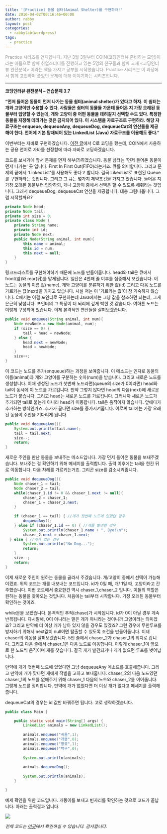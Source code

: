 ```yaml
---
title: '[Practice] 동물 쉼터(Animal Shelter)를 구현하라!'
date: 2016-04-02T00:16:46+00:00
author: rabby
layout: post
categories:
  - rabbylab(wordpress)
tags:
  - practice
---
```

<span style="color: #999999;">Practice 시리즈를 연재합니다. 지난 3월 3일부터 COIN(코딩인터뷰 준비하는 모임)이라는 이름으로 함께 취업스터디를 진행하고 있는 5명의 친구들과 함께 교재 <코딩인터뷰 완전분석> 이라는 책을 가지고 공부를 시작했습니다. Practice 시리즈는 이 과정에서 함께 고민하며 풀었던 문제에 대해 이야기하는 시리즈입니다.</span>

* * *

**코딩인터뷰 완전분석 – 연습문제 3.7**

**“먼저 들어온 동물이 먼저 나가는 동물 쉼터(animal shelter)가 있다고 하자. 이 쉼터는 개와 고양이만 수용할 수 있다. 사람들은 쉼터의 동물들 가운데 들어온 지 가장 오래된 동물부터 입양할 수 있는데, 개와 고양이 중 어떤 동물을 데려갈지 선택할 수도 있다. 특정한 동물을 지정해 데려가는 것은 금지되어 있다. 이 시스템을 자료구조로 구현하라. 해당 자료구조는 enqueue, dequeueAny, dequeueDog, dequeueCat의 연산들을 제공해야 한다. 언어에 기본 탑재되어 있는 LinkedList (Java) 자료구조를 이용해도 좋다.”**

이번부터는 자바로 구현하겠습니다. [이전 글](/rabbylab-wordpress/practice-1/)에서 C로 코딩을 했는데, COIN에서 사용하는 공용 언어로 자바를 선정함에 따라 자바로 코딩하겠습니다.

코드를 보시기에 앞서 문제를 먼저 해부(?)하겠습니다. 동물 쉼터는 '먼저 들어온 동물이 먼저 나가는' 곳 입니다. First In First Out(FIFO)라는거죠. 큐를 의미합니다. 그리고 문제의 끝에서 'LinkedList'를 사용해도 좋다고 합니다. 결국 LikedList로 표현된 Queue를 구현하라는 것입니다. 그리고 그 큐는 몇가지 제약조건을 가지고 있습니다. 들어온 지 가장 오래된 동물부터 입양하되, 개나 고양이 중에서 선택은 할 수 있도록 해줘라는 것입니다. 그래서 dequeueDog, dequeueCat 연산을 제공합니다. 대충 그림나옵니다. 그럼 시작할까요?

```java
private Node head;
private Node tail;
private int size = 0;
private class Node {
	private String name;
	private int id;
	private Node next;
	public Node(String animal, int num){
		this.name = animal;
		this.id = num;
		this.next = null;
	}
}
```

링크드리스트를 구현해야하기 때문에 노드를 만들어줍니다. head와 tail은 큐에서 front(앞)와 rear(뒤)를 맡게됩니다. 일단은 4번째 줄 이후를 집중해서 보겠습니다. 이 노드는 동물의 이름 값(name), 개와 고양이를 분류하기 위한 값(id) 그리고 다음 노드를 가르키는 값(next)을 가지고 있습니다. 사실 저는 이 '가르키는 값'이 참 익숙하지 않습니다. C에서는 이걸 포인터로 구현하는데 Java에서는 그냥 값을 참조하면 되는데, 그게 은근히 낯섭니다. 포인터의 그 특징이 더 뇌리에 깊게 박힌 것 같습니다. 여하튼 노드는 이렇게 구성되어 있습니다. 이제 본격적인 연산들을 살펴보겠습니다.

```java
public void enqueue(String animal, int num){
	Node newNode = new Node(animal, num);
	if (size == 0) {
		tail = head = newNode;
	} else {
		head.next = newNode;
		head = newNode;
	}
	size++;
}
```

이 코드는 노드를 추가(enqueue)하는 과정을 보여줍니다. 이 메소드는 인자로 동물의 이름(animal)과 개와 고양이를 구분하는 숫자(num)을 받습니다. 그리고 새로운 노드를 생성합니다. 이때 생성된 노드가 첫번째 노드라면(queue의 size가 0이라면) head와 tail이 동시에 이 노드를 가르킵니다. 만약 그렇지 않다면 head의 다음(next)에 새로운 노드가 붙습니다. 그리고 head는 새로운 노드를 가르킵니다. 그러니까 새로운 노드가 추가되면 tail로 붙는게 아니라 head가 이동합니다. tail은 움직이지 않습니다. 앞에다가 추가하는 방식인거죠. 추가가 끝나면 size를 증가시켜줍니다. 이로써 tail에는 가장 오래된 동물이 주인을 기다리게 됩니다.

```java
public void dequeueAny(){
	System.out.println(tail.name);
	tail = tail.next;
	size--;
	return;
}
```

새로운 주인을 만난 동물을 보내주는 메소드입니다. 가장 먼저 들어온 동물을 보내주겠습니다. 보내주는 걸 확인하기 위해 메세지를 출력합니다. 출력 이후에는 tail을 한칸 뒤로 이동합니다. 다음 차례를 가르키는거죠. 그리곤 size를 감소시켜줍니다.

```java
public void dequeueDog(){
	Node chaser_1 = tail;
	Node chaser_2 = tail;
	while(chaser_1.id != 0 && chaser_1.next != null){
		chaser_2 = chaser_1;
		chaser_1 = chaser_2.next;
	}
  
	if (chaser_1 == tail) { //개가 첫번째 노드에 있었던 경우
		dequeueAny();
	} else if (chaser_1.id == 0) { //개를 발견한 경우
		System.out.println(chaser_1.name + ", Bye!\n");
		chaser_2.next = chaser_1.next;
  } else { //개가 없는 경우
		System.out.println("No Dog...");
		return;
	}
	size--;
	return;
}
```

이제 새로운 주인이 원하는 동물을 골라서 주겠습니다. 개/고양이 중에서 선택이 가능해야겠죠. 위의 코드는 개를 내보내는 코드입니다. id가 0일 때, 개/ 1일 때, 고양이라고 간주했습니다. 이번 코드에서 중요한건 역시 chaser\_1,chaser\_2 입니다. 이들의 역할은 원하는 동물을 찾아오는 것입니다. 처음에는 tail부터 시작합니다. 가장 오래된 동물부터 확인하는 것이죠.
  
while문을 보겠습니다. 본격적인 추적(chase)가 시작됩니다. id가 0이 아닐 경우 계속 반복됩니다. 다시말해, 0이 아니라는 말은 개가 아니라는 것이니까 고양이라는 의미겠죠? 그리고 만약에 더 이상 개가 남아 있지 않을 경우도 있겠죠? 그런 경우에 무한루프를 방지하기 위해서 next값이 null이면 탈출할 수 있도록 조건을 만들어둡니다. 이제 chaser의 이동을 살펴보겠습니다. 5번 줄에서 chaser\_2가 chaser\_1의 위치로 갑니다. 그리고 다음 줄에서 chaser\_1은 다음 노드로 이동합니다. 이렇게 chaser\_1이 앞으로 한 노드씩 움직이며 개를 찾습니다. 결국 개가 발견되거나 개가 없으면 루프를 벗어납니다.
  
만약에 개가 첫번째 노드에 있었다면 그냥 dequeueAny 메소드를 호출해줍니다. 그리고 만약에 개가 맞다면 개에게 작별을 고하고 보내줍니다. chaser\_2의 다음 노드였던 chaser\_1의 노드를 없애주기 위해 chaser\_1 다음의 노드와 chaser\_2를 이어줍니다. 그렇게 노드를 정리합니다. 만약에 개가 없었다면 더 이상 개가 없다고 메세지를 출력해줍니다.

dequeueCat의 경우는 id 값만 바꿔주면 됩니다. 고로 생략하겠습니다.

```java
public class Main {

	public static void main(String[] args) {
		LinkedList animals = new LinkedList();
		
		animals.enqueue("귀욤",1);
		animals.enqueue("개똥",0);
		animals.enqueue("황묘",1);
		animals.enqueue("백구",0);
		
		System.out.println(animals);
		
		animals.dequeueDog();
	
		System.out.println(animals);
	}

}
```

예제 확인을 위한 코드입니다. 개똥이를 보내고 빈자리를 확인하는 것으로 코드가 끝납니다. 아래는 출력결과 입니다.
  
![](/images/aniqueue-result.jpg)

_전체 코드는 <a href="https://github.com/joeunha/rabbylab-csbasic/blob/master/src/rabbylab/csbasic/coin/animalshelter/LinkedList.java" target="_blank">이곳</a>에서 확인하실 수 있습니다. 감사합니다._